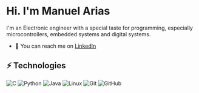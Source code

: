 # Hi. I'm Manuel Arias

I'm an Electronic engineer with a special taste for programming, especially microcontrollers, embedded systems and digital systems.

- 🎩️ You can reach me on [LinkedIn](https://www.linkedin.com/in/manuel-arias-j)


## ⚡ Technologies

![C](https://img.shields.io/badge/-C/C++-blue?style=flat-square&logo=C)
![Python](https://img.shields.io/badge/-Python-yellow?style=flat-square&logo=Python)
![Java](https://img.shields.io/badge/-Java-orange?style=?style=flat-square&logo=java)
![Linux](https://img.shields.io/badge/-Linux-gray?style=flat-square&logo=Linux)
![Git](https://img.shields.io/badge/-Git-black?style=flat-square&logo=git)
![GitHub](https://img.shields.io/badge/-GitHub-181717?style=flat-square&logo=github)

<!--
**Leunam5/Leunam5** is a ✨ _special_ ✨ repository because its `README.md` (this file) appears on your GitHub profile.

Here are some ideas to get you started:

- 🔭 I’m currently working on ...
- 🌱 I’m currently learning ...
- 👯 I’m looking to collaborate on ...
- 🤔 I’m looking for help with ...
- 💬 Ask me about ...
- 📫 How to reach me: ...
- 😄 Pronouns: ...
- ⚡ Fun fact: ...
-->
